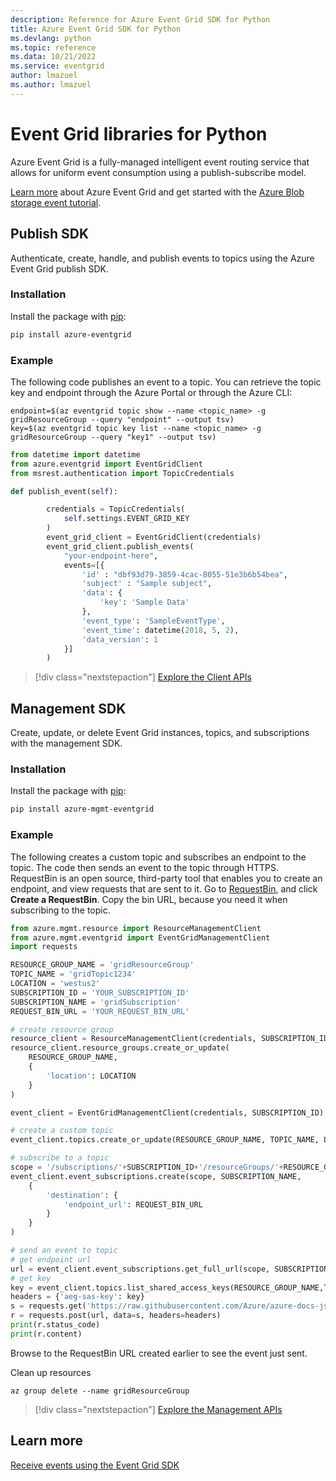 ```yaml
---
description: Reference for Azure Event Grid SDK for Python
title: Azure Event Grid SDK for Python
ms.devlang: python
ms.topic: reference
ms.data: 10/21/2022
ms.service: eventgrid
author: lmazuel
ms.author: lmazuel
---
```

# Event Grid libraries for Python


Azure Event Grid is a fully-managed intelligent event routing service that allows for uniform event consumption using a publish-subscribe model.

[Learn more](/azure/event-grid/overview) about Azure Event Grid and get started with the [Azure Blob storage event tutorial](/azure/storage/blobs/storage-blob-event-quickstart). 

## Publish SDK

Authenticate, create, handle, and publish events to topics using the Azure Event Grid publish SDK.

### Installation 

Install the package with [pip](https://pip.pypa.io/en/stable/quickstart/):

```bash
pip install azure-eventgrid
```

### Example 

The following code publishes an event to a topic. You can retrieve the topic key and endpoint through the Azure Portal or through the Azure CLI:

```azurecli-interactive
endpoint=$(az eventgrid topic show --name <topic_name> -g gridResourceGroup --query "endpoint" --output tsv)
key=$(az eventgrid topic key list --name <topic_name> -g gridResourceGroup --query "key1" --output tsv)
```

```python
from datetime import datetime
from azure.eventgrid import EventGridClient
from msrest.authentication import TopicCredentials

def publish_event(self):

        credentials = TopicCredentials(
            self.settings.EVENT_GRID_KEY
        )
        event_grid_client = EventGridClient(credentials)
        event_grid_client.publish_events(
            "your-endpoint-here",
            events=[{
                'id' : "dbf93d79-3859-4cac-8055-51e3b6b54bea",
                'subject' : "Sample subject",
                'data': {
                    'key': 'Sample Data'
                },
                'event_type': 'SampleEventType',
                'event_time': datetime(2018, 5, 2),
                'data_version': 1
            }]
        )
```

> [!div class="nextstepaction"]
> [Explore the Client APIs](/python/api/overview/azure/eventgrid/client)

## Management SDK

Create, update, or delete Event Grid instances, topics, and subscriptions with the management SDK.

### Installation 

Install the package with [pip](https://pip.pypa.io/en/stable/quickstart/):

```bash
pip install azure-mgmt-eventgrid
```

### Example

The following creates a custom topic and subscribes an endpoint to the topic. The code then sends an event to the topic through HTTPS.
RequestBin is an open source, third-party tool that enables you to create an endpoint, and view requests that are sent to it. Go to [RequestBin](https://requestbin.com), and click **Create a RequestBin**. Copy the bin URL, because you need it when subscribing to the topic.

```python
from azure.mgmt.resource import ResourceManagementClient
from azure.mgmt.eventgrid import EventGridManagementClient
import requests

RESOURCE_GROUP_NAME = 'gridResourceGroup'
TOPIC_NAME = 'gridTopic1234'
LOCATION = 'westus2'
SUBSCRIPTION_ID = 'YOUR_SUBSCRIPTION_ID'
SUBSCRIPTION_NAME = 'gridSubscription'
REQUEST_BIN_URL = 'YOUR_REQUEST_BIN_URL'

# create resource group
resource_client = ResourceManagementClient(credentials, SUBSCRIPTION_ID)
resource_client.resource_groups.create_or_update(
    RESOURCE_GROUP_NAME,
    {
        'location': LOCATION
    }
)

event_client = EventGridManagementClient(credentials, SUBSCRIPTION_ID)

# create a custom topic
event_client.topics.create_or_update(RESOURCE_GROUP_NAME, TOPIC_NAME, LOCATION)

# subscribe to a topic
scope = '/subscriptions/'+SUBSCRIPTION_ID+'/resourceGroups/'+RESOURCE_GROUP_NAME+'/providers/Microsoft.EventGrid/topics/'+TOPIC_NAME
event_client.event_subscriptions.create(scope, SUBSCRIPTION_NAME,
    {
        'destination': {
            'endpoint_url': REQUEST_BIN_URL
        }
    }
)

# send an event to topic
# get endpoint url
url = event_client.event_subscriptions.get_full_url(scope, SUBSCRIPTION_NAME).endpoint_url
# get key
key = event_client.topics.list_shared_access_keys(RESOURCE_GROUP_NAME,TOPIC_NAME).key1
headers = {'aeg-sas-key': key}
s = requests.get('https://raw.githubusercontent.com/Azure/azure-docs-json-samples/master/event-grid/customevent.json')
r = requests.post(url, data=s, headers=headers)
print(r.status_code)
print(r.content)
```
Browse to the RequestBin URL created earlier to see the event just sent.

Clean up resources
```azurecli-interactive
az group delete --name gridResourceGroup
```

> [!div class="nextstepaction"]
> [Explore the Management APIs](/python/api/overview/azure/eventgrid/management)

## Learn more

[Receive events using the Event Grid SDK](/azure/event-grid/receive-events)